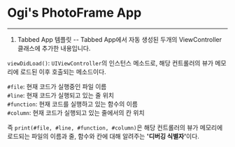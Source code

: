 # Ogi's PhotoFrame App
---

1. Tabbed App 템플릿
--
Tabbed App에서 자동 생성된 두개의 ViewController 클래스에 추가한 내용입니다.

```viewDidLoad()```: ```UIViewController```의 인스턴스 메소드로, 해당 컨트롤러의 뷰가 메모리에 로드된 이후 호출되는 메소드이다.

```#file```: 현재 코드가 실행중인 파일 이름 <br>
```#line```: 현재 코드가 실행되고 있는 줄 위치 <br>
```#function```: 현재 코드를 실행하고 있는 함수의 이름 <br>
```#column```: 현재 코드가 실행되고 있는 줄에서의 칸 위치<br>

즉  ```print(#file, #line, #function, #column)```은 해당 컨트롤러의 뷰가 메모리에 로드되는 파일의 이름과 줄, 함수와 칸에 대해 알려주는 <b>'디버깅 식별자'</b>이다.


